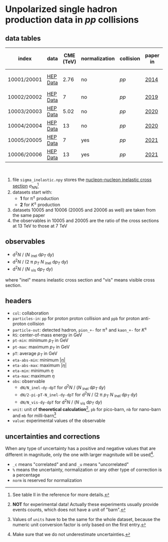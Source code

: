 # Unpolarized single hadron production data in <i>pp</i> collisions

## data tables

| index       | data                     | CME (TeV) | normalization | collision | paper in             | data recorded in | collaboration |
| -----       | -----                    | -----     | -----         | -----     | -----                | -----            | -----         |
| 10001/20001 | [HEP Data][link.10001.d] | 2.76      | no            | <i>pp</i> | [2014][link.10001.p] | 2010 and 2011    | ALICE         |
| 10002/20002 | [HEP Data][link.10002.d] | 7         | no            | <i>pp</i> | [2019][link.10002.p] | 2010             | ALICE         |
| 10003/20003 | [HEP Data][link.10003.d] | 5.02      | no            | <i>pp</i> | [2020][link.10003.p] | 2015             | ALICE         |
| 10004/20004 | [HEP Data][link.10004.d] | 13        | no            | <i>pp</i> | [2020][link.10004.p] | 2016             | ALICE         |
| 10005/20005 | [HEP Data][link.10005.d] | 7         | yes           | <i>pp</i> | [2021][link.10005.p] | 2015             | ALICE         |
| 10006/20006 | [HEP Data][link.10005.d] | 13        | yes           | <i>pp</i> | [2021][link.10005.p] | 2015             | ALICE         |

<br/>

1. file `sigma_inelastic.npy` stores the [nucleon-nucleon inelastic cross section][link.sigma_inelastic] <i>&sigma;<sub>NN</sub></i>[^1]
2. datasets start with:
    - <b>1</b> for &pi;<sup>&pm;</sup> production
    - <b>2</b> for <i>K</i><sup>&pm;</sup> production
3. datasets 10005 and 10006 (20005 and 20006 as well) are taken from the same paper
4. the observables in 10005 and 20005 are the ratio of the cross sections at 13 TeV to those at 7 TeV

[^1]: See table II in the reference for more details.

[link.10001.d]: https://www.hepdata.net/record/ins1276299 'HEPData'
[link.10002.d]: https://www.hepdata.net/record/ins1684320 'HEPData'
[link.10003.d]: https://www.hepdata.net/record/ins1759506 'HEPData'
[link.10004.d]: https://www.hepdata.net/record/ins1784041 'HEPData'
[link.10005.d]: https://www.hepdata.net/record/ins1797443 'HEPData'

[link.10001.p]: https://doi.org/10.1016/j.physletb.2014.07.011 'DOI'
[link.10002.p]: https://doi.org/10.1103/PhysRevC.99.024906 'DOI'
[link.10003.p]: https://doi.org/10.1103/PhysRevC.101.044907 'DOI'
[link.10004.p]: https://doi.org/10.1140/epjc/s10052-020-8125-1 'DOI'
[link.10005.p]: https://doi.org/10.1140/epjc/s10052-020-08690-5 'DOI'

[link.sigma_inelastic]: https://doi.org/10.1103/PhysRevC.97.054910 'DOI'

## observables

- d<sup>2</sup><i>N</i> / (<i>N</i> <sub>inel</sub> d<i>p<sub>T</sub></i> d<i>y</i>)
- d<sup>2</sup><i>N</i> / (2 &pi; <i>p<sub>T</sub></i> <i>N</i> <sub>inel</sub> d<i>p<sub>T</sub></i> d<i>y</i>)
- d<sup>2</sup><i>N</i> / (<i>N</i> <sub>vis</sub> d<i>p<sub>T</sub></i> d<i>y</i>)

where "inel" means inelastic cross section and "vis" means visible cross section.

## headers

- `col`: collaboration
- `particles-in`: `pp` for proton proton collision and `ppb` for proton anti-proton collision
- `particle-out`: detected hadron, `pion_+-` for &pi;<sup>&pm;</sup> and `kaon_+-` for <i>K</i><sup>&pm;</sup>
- `RS`: center-of-mass energy in GeV
- `pt-min`: minimum <i>p<sub>T</sub></i> in GeV
- `pt-max`: maximum <i>p<sub>T</sub></i> in GeV
- `pT`: average <i>p<sub>T</sub></i> in GeV
- `eta-abs-min`: minimum |<i>&eta;</i>|
- `eta-abs-max`: maximum |<i>&eta;</i>|
- `eta-min`: minimum <i>&eta;</i>
- `eta-max`: maximum <i>&eta;</i>
- `obs`: observable
    - `dN/N_inel-dy-dpT` for d<sup>2</sup><i>N</i> / (<i>N</i> <sub>inel</sub> d<i>p<sub>T</sub></i> d<i>y</i>)
    - `dN/2-pi-pT-N_inel-dy-dpT` for d<sup>2</sup><i>N</i> / (2 &pi; <i>p<sub>T</sub></i> <i>N</i> <sub>inel</sub> d<i>p<sub>T</sub></i> d<i>y</i>)
    - `dN/N_vis-dy-dpT` for d<sup>2</sup><i>N</i> / (<i>N</i> <sub>vis</sub> d<i>p<sub>T</sub></i> d<i>y</i>)
- `unit`: unit of <b>theoretical calculation</b>[^2], `pb` for pico-barn, `nb` for nano-barn and `mb` for milli-barn[^3]
- `value`: experimental values of the observable

[^2]: <b>NOT</b> for experimental data! Actually these experiments usually provide events counts, which does not have a unit of "barn".
[^3]: Values of `units` have to be the same for the whole dataset, because the numeric unit conversion factor is only based on the first entry.

## uncertainties and corrections

When any type of uncertainty has a positive and negative values that are different in magnitude, only the one with larger magnitude will be used[^4].

- `_c` means "correlated" and and `_u` means "uncorrelated"
- `%` means the uncertainty, normalization or any other type of correction is a percentage
- `norm` is reserved for normalization

[^4]: Make sure that we do not underestimate uncertainties.
